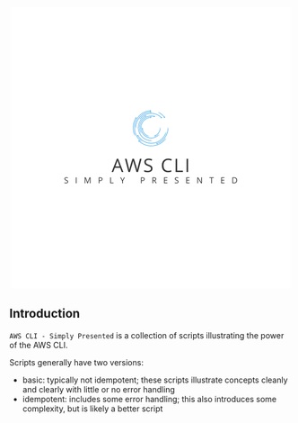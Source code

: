 <p align="center">
    <img src="images/aws-cli-simply-presented.png" alt="simply-presented"/>
</p>

## Introduction

`AWS CLI - Simply Presented` is a collection of scripts illustrating the power of the AWS CLI.

Scripts generally have two versions:

- basic: typically not idempotent; these scripts illustrate concepts cleanly and clearly with little or no error handling
- idempotent: includes some error handling; this also introduces some complexity, but is likely a better script
